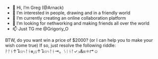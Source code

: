 - 👋 Hi, I’m Greg (@Arnack)
- 👀 I’m interested in people, drawing and in a friendly world
- 🌱 I’m currently creating an online collaboration platform
- 💞️ I’m looking for nethworking and making friends all over the world
- 📫 Just TG me @Grigoriy_O

BTW, do you want win a price of $2000? (or I can help you to make your wish come true)
If so, just resolve the following riddle: ᚹᚨᚾ↑↴⍾ᛃᚨᚾ♕,⚁↑↴⍾ᛃᚨᚾ⇥。ᛊᛁᚾᚨ✓⇲&⧈⚛️↱☺️

<!---
Arnack/Arnack is a ✨ special ✨ repository because its `README.md` (this file) appears on your GitHub profile.
You can click the Preview link to take a look at your changes.
--->

